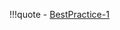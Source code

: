 

!!!quote
    - [BestPractice-1](https://github.com/zhanymkanov/fastapi-best-practices#1-project-structure-consistent--predictable)